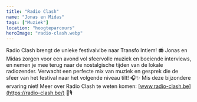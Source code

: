 ```yaml
---
title: "Radio Clash"
name: "Jonas en Midas"
tags: ["Muziek"]
location: "hoogteparcours"
heroImage: "radio-clash.webp"
---
```


Radio Clash brengt de unieke festivalvibe naar Transfo Intiem!
📻 Jonas en Midas zorgen voor een avond vol sfeervolle muziek en boeiende interviews, en nemen je mee terug naar de nostalgische tijden van de lokale radiozender. Verwacht een perfecte mix van muziek en gesprek die de sfeer van het festival naar het volgende niveau tilt! 🎧✨
Mis deze bijzondere ervaring niet! Meer over Radio Clash te weten komen: [www.radio-clash.be](https://radio-clash.be/) 🌟🎙
